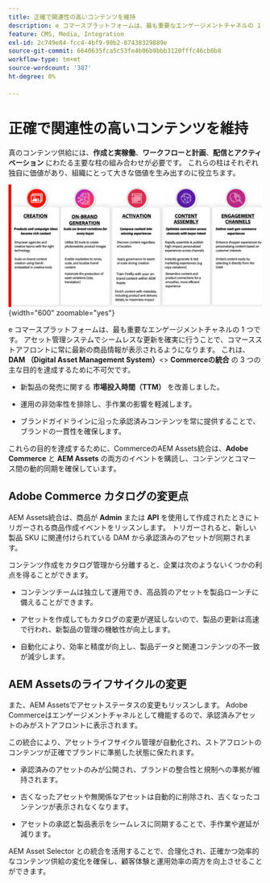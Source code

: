 ```yaml
---
title: 正確で関連性の高いコンテンツを維持
description: e コマースプラットフォームは、最も重要なエンゲージメントチャネルの 1 つです。 アセット管理システムでシームレスな更新を確実に行うことで、コマースストアフロントに常に最新の商品情報が表示されるようになります。
feature: CMS, Media, Integration
exl-id: 2c749e84-fcc4-4bf9-90b2-87438329889e
source-git-commit: 6640635fca5c53fe4b06b9bbb3120fffc46cb0b8
workflow-type: tm+mt
source-wordcount: '387'
ht-degree: 0%

---
```


# 正確で関連性の高いコンテンツを維持

真のコンテンツ供給には、**作成と実稼働**、**ワークフローと計画**、**配信とアクティベーション** にわたる主要な柱の組み合わせが必要です。 これらの柱はそれぞれ独自に価値があり、組織にとって大きな価値を生み出すのに役立ちます。

![&#x200B; 主な柱 &#x200B;](../assets/key-pillars.png){width="600" zoomable="yes"}

e コマースプラットフォームは、最も重要なエンゲージメントチャネルの 1 つです。 アセット管理システムでシームレスな更新を確実に行うことで、コマースストアフロントに常に最新の商品情報が表示されるようになります。 これは、**DAM （Digital Asset Management System）**&lt;> **Commerceの統合** の 3 つの主な目的を達成するために不可欠です。

* 新製品の発売に関する **市場投入時間（TTM）** を改善しました。

* 運用の非効率性を排除し、手作業の影響を軽減します。

* ブランドガイドラインに沿った承認済みコンテンツを常に提供することで、ブランドの一貫性を確保します。

これらの目的を達成するために、CommerceのAEM Assets統合は、**Adobe Commerce** と **AEM Assets** の両方のイベントを購読し、コンテンツとコマース間の動的同期を確保しています。

## Adobe Commerce カタログの変更点

AEM Assets統合は、商品が **Admin** または **API** を使用して作成されたときにトリガーされる商品作成イベントをリッスンします。 トリガーされると、新しい製品 SKU に関連付けられている DAM から承認済みのアセットが同期されます。

コンテンツ作成をカタログ管理から分離すると、企業は次のようないくつかの利点を得ることができます。

* コンテンツチームは独立して運用でき、高品質のアセットを製品ローンチに備えることができます。

* アセットを作成してもカタログの変更が遅延しないので、製品の更新は高速で行われ、新製品の管理の機敏性が向上します。

* 自動化により、効率と精度が向上し、製品データと関連コンテンツの不一致が減少します。

## AEM Assetsのライフサイクルの変更

また、AEM Assetsでアセットステータスの変更もリッスンします。 Adobe Commerceはエンゲージメントチャネルとして機能するので、承認済みアセットのみがストアフロントに表示されます。

この統合により、アセットライフサイクル管理が自動化され、ストアフロントのコンテンツが正確でブランドに準拠した状態に保たれます。

* 承認済みのアセットのみが公開され、ブランドの整合性と規制への準拠が維持されます。

* 古くなったアセットや無関係なアセットは自動的に削除され、古くなったコンテンツが表示されなくなります。

* アセットの承認と製品表示をシームレスに同期することで、手作業や遅延が減ります。

AEM Asset Selector との統合を活用することで、合理化され、正確かつ効率的なコンテンツ供給の変化を確保し、顧客体験と運用効率の両方を向上させることができます。
